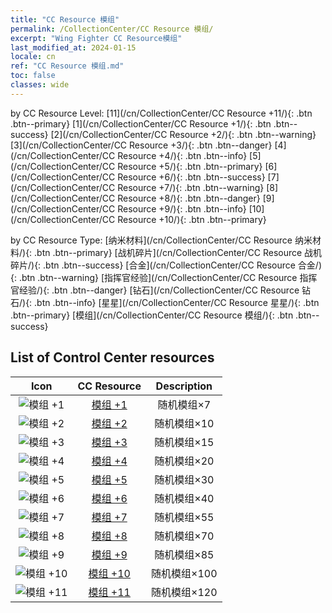 ```yaml
---
title: "CC Resource 模组"
permalink: /CollectionCenter/CC Resource 模组/
excerpt: "Wing Fighter CC Resource模组"
last_modified_at: 2024-01-15
locale: cn
ref: "CC Resource 模组.md"
toc: false
classes: wide
---
```


  by CC Resource Level:  [11](/cn/CollectionCenter/CC Resource +11/){: .btn .btn--primary}   [1](/cn/CollectionCenter/CC Resource +1/){: .btn .btn--success}   [2](/cn/CollectionCenter/CC Resource +2/){: .btn .btn--warning}   [3](/cn/CollectionCenter/CC Resource +3/){: .btn .btn--danger}   [4](/cn/CollectionCenter/CC Resource +4/){: .btn .btn--info}   [5](/cn/CollectionCenter/CC Resource +5/){: .btn .btn--primary}   [6](/cn/CollectionCenter/CC Resource +6/){: .btn .btn--success}   [7](/cn/CollectionCenter/CC Resource +7/){: .btn .btn--warning}   [8](/cn/CollectionCenter/CC Resource +8/){: .btn .btn--danger}   [9](/cn/CollectionCenter/CC Resource +9/){: .btn .btn--info}   [10](/cn/CollectionCenter/CC Resource +10/){: .btn .btn--primary} 

  by CC Resource Type:  [纳米材料](/cn/CollectionCenter/CC Resource 纳米材料/){: .btn .btn--primary}   [战机碎片](/cn/CollectionCenter/CC Resource 战机碎片/){: .btn .btn--success}   [合金](/cn/CollectionCenter/CC Resource 合金/){: .btn .btn--warning}   [指挥官经验](/cn/CollectionCenter/CC Resource 指挥官经验/){: .btn .btn--danger}   [钻石](/cn/CollectionCenter/CC Resource 钻石/){: .btn .btn--info}   [星星](/cn/CollectionCenter/CC Resource 星星/){: .btn .btn--primary}   [模组](/cn/CollectionCenter/CC Resource 模组/){: .btn .btn--success} 

## List of Control Center resources

  |   Icon |      CC Resource        |   Description   |
  |:------:|:---------------:|:---------------:|
  | ![模组 +1](/images/cc/CC_模组_1_p.png) | [模组 +1](/cn/CollectionCenter/模组_1/) | 随机模组×7 |
  | ![模组 +2](/images/cc/CC_模组_2_p.png) | [模组 +2](/cn/CollectionCenter/模组_2/) | 随机模组×10 |
  | ![模组 +3](/images/cc/CC_模组_3_p.png) | [模组 +3](/cn/CollectionCenter/模组_3/) | 随机模组×15 |
  | ![模组 +4](/images/cc/CC_模组_4_p.png) | [模组 +4](/cn/CollectionCenter/模组_4/) | 随机模组×20 |
  | ![模组 +5](/images/cc/CC_模组_5_p.png) | [模组 +5](/cn/CollectionCenter/模组_5/) | 随机模组×30 |
  | ![模组 +6](/images/cc/CC_模组_5_p.png) | [模组 +6](/cn/CollectionCenter/模组_6/) | 随机模组×40 |
  | ![模组 +7](/images/cc/CC_模组_5_p.png) | [模组 +7](/cn/CollectionCenter/模组_7/) | 随机模组×55 |
  | ![模组 +8](/images/cc/CC_模组_5_p.png) | [模组 +8](/cn/CollectionCenter/模组_8/) | 随机模组×70 |
  | ![模组 +9](/images/cc/CC_模组_6_p.png) | [模组 +9](/cn/CollectionCenter/模组_9/) | 随机模组×85 |
  | ![模组 +10](/images/cc/CC_模组_6_p.png) | [模组 +10](/cn/CollectionCenter/模组_10/) | 随机模组×100 |
  | ![模组 +11](/images/cc/CC_模组_6_p.png) | [模组 +11](/cn/CollectionCenter/模组_11/) | 随机模组×120 |
